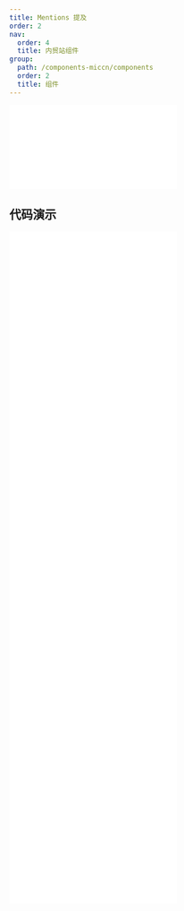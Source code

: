 ```yaml
---
title: Mentions 提及
order: 2
nav:
  order: 4
  title: 内贸站组件
group:
  path: /components-miccn/components
  order: 2
  title: 组件
---
```


<div>
<embed src="@docs-common/mentions/index.md"></embed>
</div>
        
## 代码演示

<Row gutter=8>

  <Col span=12>
    
  <div class="code-box"><embed src="@abiz-rc-miccn/mentions/demo/async-mentions-miccn.md"></embed></div>
          
  <div class="code-box"><embed src="@abiz-rc-miccn/mentions/demo/basic-mentions-miccn.md"></embed></div>
          
  <div class="code-box"><embed src="@abiz-rc-miccn/mentions/demo/placement-mentions-miccn.md"></embed></div>
          
  <div class="code-box"><embed src="@abiz-rc-miccn/mentions/demo/readonly-mentions-miccn.md"></embed></div>
          
  </Col>
          
  <Col span=12>
    
  <div class="code-box"><embed src="@abiz-rc-miccn/mentions/demo/autoSize-mentions-miccn.md"></embed></div>
          
  <div class="code-box"><embed src="@abiz-rc-miccn/mentions/demo/form-mentions-miccn.md"></embed></div>
          
  <div class="code-box"><embed src="@abiz-rc-miccn/mentions/demo/prefix-mentions-miccn.md"></embed></div>
          
  </Col>
          
</Row>
        
<div><embed src="@docs-common/mentions/index-api.md"></embed><div>
        